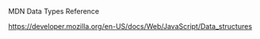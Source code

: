 
MDN Data Types Reference 

<https://developer.mozilla.org/en-US/docs/Web/JavaScript/Data_structures>